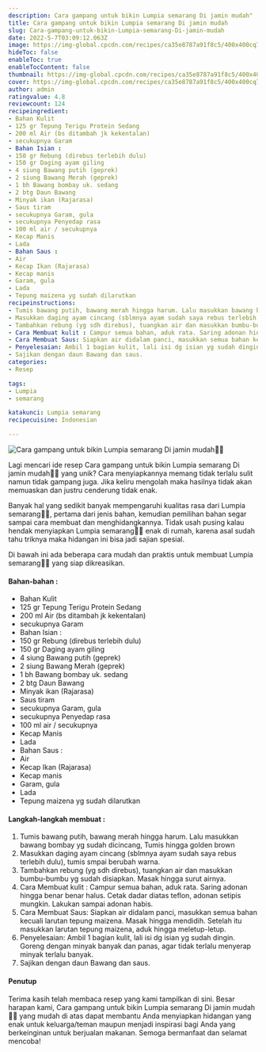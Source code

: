 ```yaml
---
description: Cara gampang untuk bikin Lumpia semarang Di jamin mudah"
title: Cara gampang untuk bikin Lumpia semarang Di jamin mudah
slug: Cara-gampang-untuk-bikin-Lumpia-semarang-Di-jamin-mudah
date: 2022-5-7T03:09:12.063Z
image: https://img-global.cpcdn.com/recipes/ca35e8787a91f8c5/400x400cq70/photo.jpg
hideToc: false
enableToc: true
enableTocContent: false
thumbnail: https://img-global.cpcdn.com/recipes/ca35e8787a91f8c5/400x400cq70/photo.jpg
cover: https://img-global.cpcdn.com/recipes/ca35e8787a91f8c5/400x400cq70/photo.jpg
author: admin
ratingvalue: 4.8
reviewcount: 124
recipeingredient:
- Bahan Kulit
- 125 gr Tepung Terigu Protein Sedang
- 200 ml Air (bs ditambah jk kekentalan)
- secukupnya Garam
- Bahan Isian :
- 150 gr Rebung (direbus terlebih dulu)
- 150 gr Daging ayam giling
- 4 siung Bawang putih (geprek)
- 2 siung Bawang Merah (geprek)
- 1 bh Bawang bombay uk. sedang
- 2 btg Daun Bawang
- Minyak ikan (Rajarasa)
- Saus tiram
- secukupnya Garam, gula
- secukupnya Penyedap rasa
- 100 ml air / secukupnya
- Kecap Manis
- Lada
- Bahan Saus :
- Air
- Kecap Ikan (Rajarasa)
- Kecap manis
- Garam, gula
- Lada
- Tepung maizena yg sudah dilarutkan
recipeinstructions:
- Tumis bawang putih, bawang merah hingga harum. Lalu masukkan bawang bombay yg sudah dicincang, Tumis hingga golden brown
- Masukkan daging ayam cincang (sblmnya ayam sudah saya rebus terlebih dulu), tumis smpai berubah warna.
- Tambahkan rebung (yg sdh direbus), tuangkan air dan masukkan bumbu-bumbu yg sudah disiapkan. Masak hingga surut airnya.
- Cara Membuat kulit : Campur semua bahan, aduk rata. Saring adonan hingga benar benar halus. Cetak dadar diatas teflon, adonan setipis mungkin. Lakukan sampai adonan habis.
- Cara Membuat Saus: Siapkan air didalam panci, masukkan semua bahan kecuali larutan tepung maizena. Masak hingga mendidih. Setelah itu masukkan larutan tepung maizena, aduk hingga meletup-letup.
- Penyelesaian: Ambil 1 bagian kulit, lali isi dg isian yg sudah dingin. Goreng dengan minyak banyak dan panas, agar tidak terlalu menyerap minyak terlalu banyak.
- Sajikan dengan daun Bawang dan saus.
categories:
- Resep

tags:
- Lumpia
- semarang

katakunci: Lumpia semarang
recipecuisine: Indonesian

---
```


![Cara gampang untuk bikin Lumpia semarang Di jamin mudah👩‍🍳](https://img-global.cpcdn.com/recipes/ca35e8787a91f8c5/400x400cq70/photo.jpg)

Lagi mencari ide resep Cara gampang untuk bikin Lumpia semarang Di jamin mudah👩‍🍳 yang unik? Cara menyiapkannya memang tidak terlalu sulit namun tidak gampang juga. Jika keliru mengolah maka hasilnya tidak akan memuaskan dan justru cenderung tidak enak.

Banyak hal yang sedikit banyak mempengaruhi kualitas rasa dari Lumpia semarang👩‍🍳, pertama dari jenis bahan, kemudian pemilihan bahan segar sampai cara membuat dan menghidangkannya. Tidak usah pusing kalau hendak menyiapkan Lumpia semarang👩‍🍳 enak di rumah, karena asal sudah tahu triknya maka hidangan ini bisa jadi sajian spesial.

Di bawah ini ada beberapa cara mudah dan praktis untuk membuat Lumpia semarang👩‍🍳 yang siap dikreasikan.

<!--inarticleads1-->

#### Bahan-bahan :

- Bahan Kulit
- 125 gr Tepung Terigu Protein Sedang
- 200 ml Air (bs ditambah jk kekentalan)
- secukupnya Garam
- Bahan Isian :
- 150 gr Rebung (direbus terlebih dulu)
- 150 gr Daging ayam giling
- 4 siung Bawang putih (geprek)
- 2 siung Bawang Merah (geprek)
- 1 bh Bawang bombay uk. sedang
- 2 btg Daun Bawang
- Minyak ikan (Rajarasa)
- Saus tiram
- secukupnya Garam, gula
- secukupnya Penyedap rasa
- 100 ml air / secukupnya
- Kecap Manis
- Lada
- Bahan Saus :
- Air
- Kecap Ikan (Rajarasa)
- Kecap manis
- Garam, gula
- Lada
- Tepung maizena yg sudah dilarutkan

<!--inarticleads2-->

#### Langkah-langkah membuat :

1. Tumis bawang putih, bawang merah hingga harum. Lalu masukkan bawang bombay yg sudah dicincang, Tumis hingga golden brown
1. Masukkan daging ayam cincang (sblmnya ayam sudah saya rebus terlebih dulu), tumis smpai berubah warna.
1. Tambahkan rebung (yg sdh direbus), tuangkan air dan masukkan bumbu-bumbu yg sudah disiapkan. Masak hingga surut airnya.
1. Cara Membuat kulit : Campur semua bahan, aduk rata. Saring adonan hingga benar benar halus. Cetak dadar diatas teflon, adonan setipis mungkin. Lakukan sampai adonan habis.
1. Cara Membuat Saus: Siapkan air didalam panci, masukkan semua bahan kecuali larutan tepung maizena. Masak hingga mendidih. Setelah itu masukkan larutan tepung maizena, aduk hingga meletup-letup.
1. Penyelesaian: Ambil 1 bagian kulit, lali isi dg isian yg sudah dingin. Goreng dengan minyak banyak dan panas, agar tidak terlalu menyerap minyak terlalu banyak.
1. Sajikan dengan daun Bawang dan saus.

#### Penutup

Terima kasih telah membaca resep yang kami tampilkan di sini. Besar harapan kami, Cara gampang untuk bikin Lumpia semarang Di jamin mudah👩‍🍳 yang mudah di atas dapat membantu Anda menyiapkan hidangan yang enak untuk keluarga/teman maupun menjadi inspirasi bagi Anda yang berkeinginan untuk berjualan makanan. Semoga bermanfaat dan selamat mencoba!